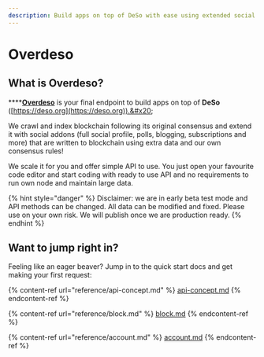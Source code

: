 ```yaml
---
description: Build apps on top of DeSo with ease using extended social protocol.
---
```


# Overdeso

## What is Overdeso?

****[**Overdeso**](https://overdeso.com) is your final endpoint to build apps on top of **DeSo** ([https://deso.org](https://deso.org)).&#x20;

We crawl and index blockchain following its original consensus and extend it with social addons (full social profile, polls, blogging, subscriptions and more) that are written to blockchain using extra data and our own consensus rules!

We scale it for you and offer simple API to use. You just open your favourite code editor and start coding with ready to use API and no requirements to run own node and maintain large data.

{% hint style="danger" %}
Disclaimer: we are in early beta test mode and API methods can be changed. All data can be modified and fixed. Please use on your own risk. We will publish once we are production ready.&#x20;
{% endhint %}



## Want to jump right in?

Feeling like an eager beaver? Jump in to the quick start docs and get making your first request:

{% content-ref url="reference/api-concept.md" %}
[api-concept.md](reference/api-concept.md)
{% endcontent-ref %}

{% content-ref url="reference/block.md" %}
[block.md](reference/block.md)
{% endcontent-ref %}

{% content-ref url="reference/account.md" %}
[account.md](reference/account.md)
{% endcontent-ref %}

